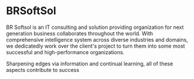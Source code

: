# BRSoftSol

BR Softsol is an IT consulting and solution providing organization for next generation business collaborates throughout the world. With comprehensive intelligence system across diverse industries and domains, we dedicatedly work over the client's project to turn them into some most successful and high-performance organizations.

Sharpening edges via information and continual learning, all of these aspects contribute to success

